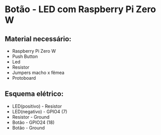 # Botão - LED com Raspberry Pi Zero W
## Material necessário:
- Raspberry Pi Zero W
- Push Button
- Led
- Resistor
- Jumpers macho x fêmea
- Protoboard

## Esquema elétrico:
- LED(positivo) - Resistor
- LED(negativo) - GPIO4 (7)
- Resistor - Ground
- Botão - GPIO24 (18)
- Botão - Ground
